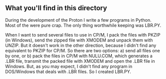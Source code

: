 ## What you'll find in this directory ##
During the development of the Proton I write a few programs in Python. Most of the were pure crap. The only thing worthwhile keeping was LBR.PY.

When I want to send several files to use in CP/M, I pack the files with PKZIP (in Windows), send the zipped file with XMODEM and unpack them with UNZIP. But it doesn't work in the other direction, because I didn't find any equivalent to PKZIP for CP/M. So there are two options: a) send all files one by one, or b) pack the files in CP/M with NULU.COM, which generates a .LBR file, transmit the packed file with XMODEM and open the .LBR file in Windows. But, as you may expect, I didn't find any program in DOS/Windows that deals with .LBR files. So I created LBR.PY.